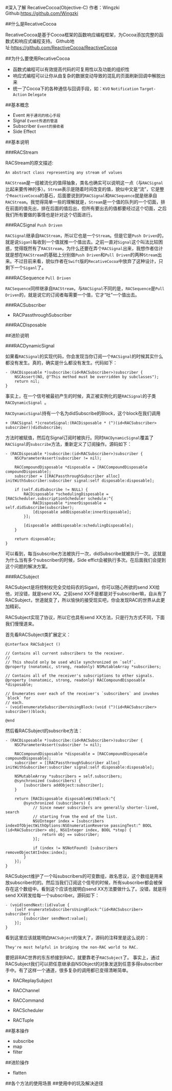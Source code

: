 #深入了解 RecativeCocoa(Objective-C)
作者：Wingzki Github:<https://github.com/Wingzki>

##什么是RecativeCocoa

RecativeCocoa是基于Cocoa框架的函数响应编程框架，为Cocoa添加完整的函数式和响应式编程支持。
Github地址:<https://github.com/ReactiveCocoa/ReactiveCocoa>


##为什么要使用RecativeCocoa

* 函数式编程可以有效提高代码的可复用性以及功能的组织性
* 响应式编程可以让你从由复杂的数据变动导致的混乱的页面刷新回调中解脱出来
* 统一了Cocoa下的各种通信与回调手段，如：`KVO` `Notification` `Target-Action` `Delegate`

##基本概念

* Event `用于通讯的核心手段`
* Signal `Event传递的管道`
* Subscriber `Event的接收者`
* Side Effect

##基本说明

###RACStream

RACStream的原文描述:

```
An abstract class representing any stream of values
```
 
`RACStream`是一组被流化的值得抽象，类名也确实可以说明这一点（与`RACSignal`比起来要传神的多）。`Stream`表示是随着时间改变的值，貌似中文是“流”，它是整个`ReactiveCocoa`的基石，后面要说到的`RACSignal`和`RACSequence`就是继承自`RACStream`。我觉得简单一些的理解就是，`Stream`是一个值的队列的一个切面，排在前面的值先出，排在后面的值后出，但所有要出去的值都要经过这个切面，之后我们所有要做的事情也是针对这个切面进行。

###RACSignal `Push Driven`

`RACSignal`继承自`RACStream`，所以它也是一个`Stream`。但是它是`Push Driven`的，就是说`Siganl`每收到一个值就推一个值出去。之前一直对`Signal`这个叫法比较困惑，觉得既然有了`RACStream`，为什么还要在弄个`RACSignal`出来，我想作者估计就是想在`RACStream`的基础上分别做`Push Driven`和`Pull Driven`的两种`Stream`出来。不过目前来看，貌似作者在`Swift`版的`RecativeCocoa`中放弃了这种设计，只剩下一个`Siganl`了。

###RACSequence `Pull Driven`

`RACSequence`同样继承自`RACStream`，与`RACSignal`不同的是，`RACSequence`是`Pull Driven`的，就是说它的订阅者每需要一个值，它才“吐”一个值出去。

###RACSubscriber

* RACPassthroughSubscriber

###RACDisposable

##进阶说明

###RACDynamicSignal

如果看`RACSignal`的实现代码，你会发现当你订阅一个`RACSignal`的时候其实什么都没有发生。真的，确实是什么都没有发生。代码如下：

```
- (RACDisposable *)subscribe:(id<RACSubscriber>)subscriber {
	NSCAssert(NO, @"This method must be overridden by subclasses");
	return nil;
}
```

事实上，在一个信号被最初产生的时候，真正被实例化的是`RACSignal`的子类`RACDynamicSignal `。

`RACDynamicSignal`持有一个名为didSubscribe的Block，这个block在我们调用

```
+ (RACSignal *)createSignal:(RACDisposable * (^)(id<RACSubscriber> subscriber))didSubscribe;
```
方法时被赋值，然后在Signal订阅时被执行。同时`RACDynamicSignal`覆盖了`RACSignal`的`subscribe`方法，重新定义了订阅操作。源码如下：

```
- (RACDisposable *)subscribe:(id<RACSubscriber>)subscriber {
	NSCParameterAssert(subscriber != nil);

	RACCompoundDisposable *disposable = [RACCompoundDisposable compoundDisposable];
	subscriber = [[RACPassthroughSubscriber alloc] initWithSubscriber:subscriber signal:self disposable:disposable];

	if (self.didSubscribe != NULL) {
		RACDisposable *schedulingDisposable = [RACScheduler.subscriptionScheduler schedule:^{
			RACDisposable *innerDisposable = self.didSubscribe(subscriber);
			[disposable addDisposable:innerDisposable];
		}];

		[disposable addDisposable:schedulingDisposable];
	}
	
	return disposable;
}
```

可以看到，每当subscribe方法被执行一次，didSubscribe就被执行一次。这就是为什么当有多个subscriber的时候，Side effict会被执行多次。在后面我们会提到这个问题的解决方案。

###RACSubject

RACSubject是将控制权完全交给码农的Siganl，你可以随心所欲的send XX给他，对没错，就是send XX。之前send XX不是都是对于subscriber嘛，自从有了RACSubject，世道就变了，所以愉快的接受现实吧，你会发现RAC的世界从此更加精彩。

RACSubject实现了<RACSubscriber>协议，所以它也具有send XX方法，只是行为方式不同，下面我们慢慢道来。

首先看RACSubject类扩展定义：

```
@interface RACSubject ()

// Contains all current subscribers to the receiver.
//
// This should only be used while synchronized on `self`.
@property (nonatomic, strong, readonly) NSMutableArray *subscribers;

// Contains all of the receiver's subscriptions to other signals.
@property (nonatomic, strong, readonly) RACCompoundDisposable *disposable;

// Enumerates over each of the receiver's `subscribers` and invokes `block` for
// each.
- (void)enumerateSubscribersUsingBlock:(void (^)(id<RACSubscriber> subscriber))block;

@end

```

然后看RACSubject的subscribe方法：

```
- (RACDisposable *)subscribe:(id<RACSubscriber>)subscriber {
	NSCParameterAssert(subscriber != nil);

	RACCompoundDisposable *disposable = [RACCompoundDisposable compoundDisposable];
	subscriber = [[RACPassthroughSubscriber alloc] initWithSubscriber:subscriber signal:self disposable:disposable];

	NSMutableArray *subscribers = self.subscribers;
	@synchronized (subscribers) {
		[subscribers addObject:subscriber];
	}
	
	return [RACDisposable disposableWithBlock:^{
		@synchronized (subscribers) {
			// Since newer subscribers are generally shorter-lived, search
			// starting from the end of the list.
			NSUInteger index = [subscribers indexOfObjectWithOptions:NSEnumerationReverse passingTest:^ BOOL (id<RACSubscriber> obj, NSUInteger index, BOOL *stop) {
				return obj == subscriber;
			}];

			if (index != NSNotFound) [subscribers removeObjectAtIndex:index];
		}
	}];
}
```
RACSubject维护了一个叫subscribers的可变数组，故名思议，这个数组是用来放subscriber的的。然后当我们订阅这个信号的时候，所有subscriber都会被保存在这个数组中。看到这个应该也就明白send
XX方法要做什么了。没错，就是将send XX转发给每一个subscriber。源码如下：

```
- (void)sendNext:(id)value {
	[self enumerateSubscribersUsingBlock:^(id<RACSubscriber> subscriber) {
		[subscriber sendNext:value];
	}];
}
```

看到这里应该就能明白`RACSubject`的强大了，源码的注释里是这么说的：

```
They're most helpful in bridging the non-RAC world to RAC.
```

要把非RAC世界的东东桥接到RAC，就要靠老子`RACSubject`了。
事实上，通过RACSubject我们可以把任意继承自NSObject的对象发送到任意多得subscriber手中。有了这样一个通道，很多复杂的调用都已变得清晰简单。

 * RACReplaySubject

* RACChannel

* RACCommand
* RACScheduler
* RACTuple


##基本操作

* subscribe
* map
* filter

##进阶操作

* flatten

##各个方法的使用场景
##使用中的坑及解决途径




